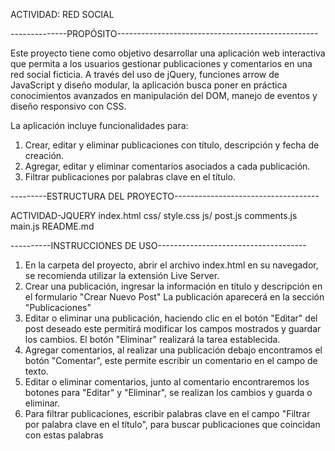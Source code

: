 ACTIVIDAD: RED SOCIAL

--------------PROPÓSITO--------------------------------------------------

Este proyecto tiene como objetivo desarrollar una aplicación web interactiva que permita a los usuarios gestionar publicaciones y comentarios en una red social ficticia. A través del uso de jQuery, funciones arrow de JavaScript y diseño modular, la aplicación busca poner en práctica conocimientos avanzados en manipulación del DOM, manejo de eventos y diseño responsivo con CSS.

La aplicación incluye funcionalidades para:

1. Crear, editar y eliminar publicaciones con título, descripción y fecha de creación.
2. Agregar, editar y eliminar comentarios asociados a cada publicación.
3. Filtrar publicaciones por palabras clave en el título.

---------ESTRUCTURA DEL PROYECTO------------------------------------

ACTIVIDAD-JQUERY
 index.html
 css/
   style.css
 js/
   post.js
   comments.js
   main.js
 README.md

----------INSTRUCCIONES DE USO-------------------------------------

1. En la carpeta del proyecto, abrir el archivo index.html en su navegador, se recomienda utilizar la extensión Live Server. 
2. Crear una publicación, ingresar la información en título y descripción en el formulario "Crear Nuevo Post"
La publicación aparecerá en la sección "Publicaciones"
3. Editar o eliminar una publicación, haciendo clic en el botón "Editar" del post deseado este permitirá modificar los campos mostrados y guardar los cambios. El botón "Eliminar" realizará la tarea establecida. 
3. Agregar comentarios, al realizar una publicación debajo encontramos el botón "Comentar", este permite escribir un comentario en el campo de texto.
4. Editar o eliminar comentarios, junto al comentario encontraremos los botones para "Editar" y "Eliminar", se realizan los cambios y guarda o eliminar.
5. Para filtrar publicaciones, escribir palabras clave en el campo "Filtrar por palabra clave en el título", para buscar publicaciones que coincidan con estas palabras
   

